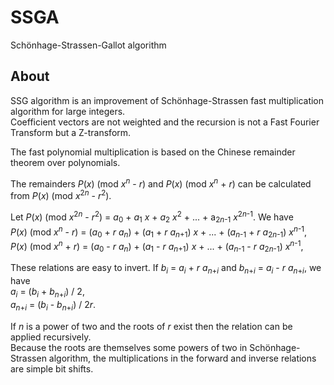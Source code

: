 # SSGA
Schönhage-Strassen-Gallot algorithm  

## About

SSG algorithm is an improvement of Schönhage-Strassen fast multiplication algorithm for large integers.  
Coefficient vectors are not weighted and the recursion is not a Fast Fourier Transform but a Z-transform.  

The fast polynomial multiplication is based on the Chinese remainder theorem over polynomials.  

The remainders *P*(*x*) (mod *x*<sup>*n*</sup> - *r*) and *P*(*x*) (mod *x*<sup>*n*</sup> + *r*) can be calculated from *P*(*x*) (mod *x*<sup>2*n*</sup> - *r*<sup>2</sup>).  

Let *P*(*x*) (mod *x*<sup>2*n*</sup> - *r*<sup>2</sup>) = *a*<sub>0</sub> + *a*<sub>1</sub> *x* + *a*<sub>2</sub> *x*<sup>2</sup> + ... + a<sub>2*n*-1</sub> *x*<sup>2*n*-1</sup>. We have  
*P*(*x*) (mod *x*<sup>*n*</sup> - *r*) = (*a*<sub>0</sub> + *r* *a*<sub>*n*</sub>) + (*a*<sub>1</sub> + *r* *a*<sub>*n*+1</sub>) *x* + ... + (*a*<sub>*n*-1</sub> + *r* *a*<sub>2*n*-1</sub>) *x*<sup>*n*-1</sup>,  
*P*(*x*) (mod *x*<sup>*n*</sup> + *r*) = (*a*<sub>0</sub> - *r* *a*<sub>*n*</sub>) + (*a*<sub>1</sub> - *r* *a*<sub>*n*+1</sub>) *x* + ... + (*a*<sub>*n*-1</sub> - *r* *a*<sub>2*n*-1</sub>) *x*<sup>*n*-1</sup>,  


These relations are easy to invert. If *b*<sub>*i*</sub> = *a*<sub>*i*</sub> + *r* *a*<sub>*n*+*i*</sub> and *b*<sub>*n*+*i*</sub> = *a*<sub>*i*</sub> - *r* *a*<sub>*n*+*i*</sub>, we have  
*a*<sub>*i*</sub> = (*b*<sub>*i*</sub> + *b*<sub>*n*+*i*</sub>) / 2,  
*a*<sub>*n*+*i*</sub> = (*b*<sub>*i*</sub> - *b*<sub>*n*+*i*</sub>) / 2*r*.

If *n* is a power of two and the roots of *r* exist then the relation can be applied recursively.  
Because the roots are themselves some powers of two in Schönhage-Strassen algorithm, the multiplications in the forward and inverse relations are simple bit shifts.
